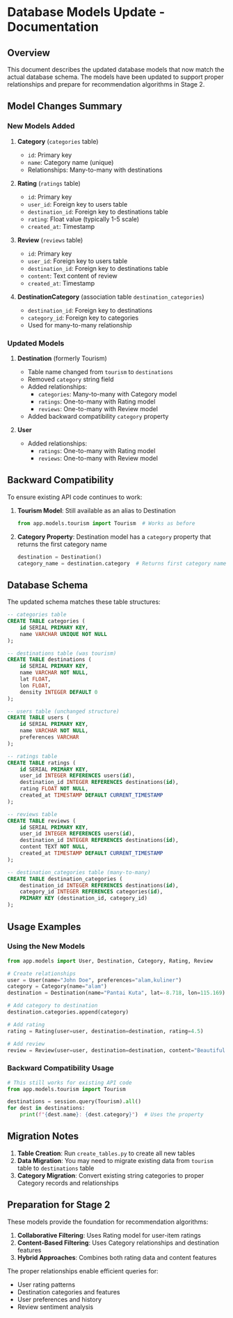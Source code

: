 # Database Models Update - Documentation

## Overview

This document describes the updated database models that now match the actual database schema. The models have been updated to support proper relationships and prepare for recommendation algorithms in Stage 2.

## Model Changes Summary

### New Models Added

1. **Category** (`categories` table)
   - `id`: Primary key
   - `name`: Category name (unique)
   - Relationships: Many-to-many with destinations

2. **Rating** (`ratings` table)
   - `id`: Primary key
   - `user_id`: Foreign key to users table
   - `destination_id`: Foreign key to destinations table
   - `rating`: Float value (typically 1-5 scale)
   - `created_at`: Timestamp

3. **Review** (`reviews` table)
   - `id`: Primary key
   - `user_id`: Foreign key to users table
   - `destination_id`: Foreign key to destinations table
   - `content`: Text content of review
   - `created_at`: Timestamp

4. **DestinationCategory** (association table `destination_categories`)
   - `destination_id`: Foreign key to destinations
   - `category_id`: Foreign key to categories
   - Used for many-to-many relationship

### Updated Models

1. **Destination** (formerly Tourism)
   - Table name changed from `tourism` to `destinations`
   - Removed `category` string field
   - Added relationships:
     - `categories`: Many-to-many with Category model
     - `ratings`: One-to-many with Rating model
     - `reviews`: One-to-many with Review model
   - Added backward compatibility `category` property

2. **User** 
   - Added relationships:
     - `ratings`: One-to-many with Rating model
     - `reviews`: One-to-many with Review model

## Backward Compatibility

To ensure existing API code continues to work:

1. **Tourism Model**: Still available as an alias to Destination
   ```python
   from app.models.tourism import Tourism  # Works as before
   ```

2. **Category Property**: Destination model has a `category` property that returns the first category name
   ```python
   destination = Destination()
   category_name = destination.category  # Returns first category name or ""
   ```

## Database Schema

The updated schema matches these table structures:

```sql
-- categories table
CREATE TABLE categories (
    id SERIAL PRIMARY KEY,
    name VARCHAR UNIQUE NOT NULL
);

-- destinations table (was tourism)
CREATE TABLE destinations (
    id SERIAL PRIMARY KEY,
    name VARCHAR NOT NULL,
    lat FLOAT,
    lon FLOAT,
    density INTEGER DEFAULT 0
);

-- users table (unchanged structure)
CREATE TABLE users (
    id SERIAL PRIMARY KEY,
    name VARCHAR NOT NULL,
    preferences VARCHAR
);

-- ratings table
CREATE TABLE ratings (
    id SERIAL PRIMARY KEY,
    user_id INTEGER REFERENCES users(id),
    destination_id INTEGER REFERENCES destinations(id),
    rating FLOAT NOT NULL,
    created_at TIMESTAMP DEFAULT CURRENT_TIMESTAMP
);

-- reviews table
CREATE TABLE reviews (
    id SERIAL PRIMARY KEY,
    user_id INTEGER REFERENCES users(id),
    destination_id INTEGER REFERENCES destinations(id),
    content TEXT NOT NULL,
    created_at TIMESTAMP DEFAULT CURRENT_TIMESTAMP
);

-- destination_categories table (many-to-many)
CREATE TABLE destination_categories (
    destination_id INTEGER REFERENCES destinations(id),
    category_id INTEGER REFERENCES categories(id),
    PRIMARY KEY (destination_id, category_id)
);
```

## Usage Examples

### Using the New Models

```python
from app.models import User, Destination, Category, Rating, Review

# Create relationships
user = User(name="John Doe", preferences="alam,kuliner")
category = Category(name="alam")
destination = Destination(name="Pantai Kuta", lat=-8.718, lon=115.169)

# Add category to destination
destination.categories.append(category)

# Add rating
rating = Rating(user=user, destination=destination, rating=4.5)

# Add review
review = Review(user=user, destination=destination, content="Beautiful beach!")
```

### Backward Compatibility Usage

```python
# This still works for existing API code
from app.models.tourism import Tourism

destinations = session.query(Tourism).all()
for dest in destinations:
    print(f"{dest.name}: {dest.category}")  # Uses the property
```

## Migration Notes

1. **Table Creation**: Run `create_tables.py` to create all new tables
2. **Data Migration**: You may need to migrate existing data from `tourism` table to `destinations` table
3. **Category Migration**: Convert existing string categories to proper Category records and relationships

## Preparation for Stage 2

These models provide the foundation for recommendation algorithms:

1. **Collaborative Filtering**: Uses Rating model for user-item ratings
2. **Content-Based Filtering**: Uses Category relationships and destination features
3. **Hybrid Approaches**: Combines both rating data and content features

The proper relationships enable efficient queries for:
- User rating patterns
- Destination categories and features
- User preferences and history
- Review sentiment analysis